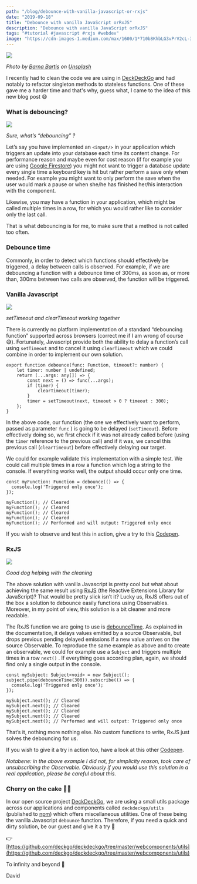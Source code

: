 ```yaml
---
path: "/blog/debounce-with-vanilla-javascript-or-rxjs"
date: "2019-09-18"
title: "Debounce with vanilla JavaScript orRxJS"
description: "Debounce with vanilla JavaScript orRxJS"
tags: "#tutorial #javascript #rxjs #webdev"
image: "https://cdn-images-1.medium.com/max/1600/1*710b8KhbLG3vPrV2cL-3dw.jpeg"
---
```


![](https://cdn-images-1.medium.com/max/1600/1*710b8KhbLG3vPrV2cL-3dw.jpeg)

*Photo by [Barna Bartis](https://unsplash.com/@barnabartis?utm_source=unsplash&utm_medium=referral&utm_content=creditCopyText) on [Unsplash](https://unsplash.com/?utm_source=unsplash&utm_medium=referral&utm_content=creditCopyText)*

I recently had to clean the code we are using in [DeckDeckGo](https://deckdeckgo.com) and had notably to refactor singleton methods to stateless functions. One of these gave me a harder time and that's why, guess what, I came to the idea of this new blog post 😅

### What is debouncing?

![](https://cdn-images-1.medium.com/max/1600/1*L2pWuWEFxqMLUPGnmumuaw.gif)

*Sure, what’s “debouncing” ?*

Let’s say you have implemented an `<input/>` in your application which triggers an update into your database each time its content change. For performance reason and maybe even for cost reason (if for example you are using [Google Firestore](https://cloud.google.com/firestore/pricing)) you might not want to trigger a database update every single time a keyboard key is hit but rather perform a save only when needed. For example you might want to only perform the save when the user would mark a pause or when she/he has finished her/his interaction with the component.

Likewise, you may have a function in your application, which might be called multiple times in a row, for which you would rather like to consider only the last call.

That is what debouncing is for me, to make sure that a method is not called too often.

### Debounce time

Commonly, in order to detect which functions should effectively be triggered, a delay between calls is observed. For example, if we are debouncing a function with a debounce time of 300ms, as soon as, or more than, 300ms between two calls are observed, the function will be triggered.

### Vanilla Javascript

![](https://cdn-images-1.medium.com/max/1600/1*1kXFGBTN-o1VZ8nxRn5yjw.gif)

*setTimeout and clearTimeout working together*

There is currently no platform implementation of a standard “debouncing function” supported across browsers (correct me if I am wrong of course 😅). Fortunately, Javascript provide both the ability to delay a function’s call using `setTimeout` and to cancel it using `clearTimeout` which we could combine in order to implement our own solution.

```
export function debounce(func: Function, timeout?: number) {
    let timer: number | undefined;
    return (...args: any[]) => {
        const next = () => func(...args);
        if (timer) {
            clearTimeout(timer);
        }
        timer = setTimeout(next, timeout > 0 ? timeout : 300);
    };
}
```

In the above code, our function (the one we effectively want to perform, passed as parameter `func` ) is going to be delayed (`setTimeout`). Before effectively doing so, we first check if it was not already called before (using the `timer` reference to the previous call) and if it was, we cancel this previous call (`clearTimeout`) before effectively delaying our target.

We could for example validate this implementation with a simple test. We could call multiple times in a row a function which log a string to the console. If everything works well, the output should occur only one time.

```
const myFunction: Function = debounce(() => {
  console.log('Triggered only once');
});

myFunction(); // Cleared
myFunction(); // Cleared
myFunction(); // Cleared
myFunction(); // Cleared
myFunction(); // Performed and will output: Triggered only once
```

If you wish to observe and test this in action, give a try to this [Codepen](https://codepen.io/peterpeterparker/pen/WNegLNb).

### RxJS

![](https://cdn-images-1.medium.com/max/1600/1*N3XGY3qwrM86jfr-WdqbHg.gif)

*Good dog helping with the cleaning*

The above solution with vanilla Javascript is pretty cool but what about achieving the same result using [RxJS](https://rxjs-dev.firebaseapp.com) (the Reactive Extensions Library for JavaScript)? That would be pretty slick isn’t it? Lucky us, RxJS offers out of the box a solution to debounce easily functions using Observables. Moreover, in my point of view, this solution is a bit cleaner and more readable.

The RxJS function we are going to use is [debounceTime](https://rxjs-dev.firebaseapp.com/api/operators/debounceTime). As explained in the documentation, it delays values emitted by a source Observable, but drops previous pending delayed emissions if a new value arrives on the source Observable. To reproduce the same example as above and to create an observable, we could for example use a `Subject` and triggers multiple times in a row `next()` . If everything goes according plan, again, we should find only a single output in the console.

```
const mySubject: Subject<void> = new Subject();
subject.pipe(debounceTime(300)).subscribe(() => {
  console.log('Triggered only once');
});

mySubject.next(); // Cleared
mySubject.next(); // Cleared
mySubject.next(); // Cleared
mySubject.next(); // Cleared
mySubject.next(); // Performed and will output: Triggered only once
```

That’s it, nothing more nothing else. No custom functions to write, RxJS just solves the debouncing for us.

If you wish to give it a try in action too, have a look at this other [Codepen](https://codepen.io/peterpeterparker/pen/ZEzqXPw).

*Notabene: in the above example I did not, for simplicity reason, took care of unsubscribing the Observable. Obviously if you would use this solution in a real application, please be careful about this.*

### Cherry on the cake 🍒🎂

In our open source project [DeckDeckGo](https://deckdeckgo.com), we are using a small utils package across our applications and components called `deckdeckgo/utils` (published to [npm](https://www.npmjs.com/package/@deckdeckgo/utils)) which offers miscellaneous utilities. One of these being the vanilla Javascript `debounce` function. Therefore, if you need a quick and dirty solution, be our guest and give it a try 🖖

👉 [https://github.com/deckgo/deckdeckgo/tree/master/webcomponents/utils](https://github.com/deckgo/deckdeckgo/tree/master/webcomponents/utils)

To infinity and beyond 🚀

David
